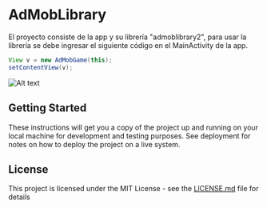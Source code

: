 # AdMobLibrary
 
El proyecto consiste de la app y su librería "admoblibrary2", para usar la librería se debe ingresar el siguiente código en el MainActivity de la app.

```java
View v = new AdMobGame(this);
setContentView(v);
```

![Alt text](AdMobLibrary/img.jpg?raw=true "Title")
        
## Getting Started

These instructions will get you a copy of the project up and running on your local machine for development and testing purposes. See deployment for notes on how to deploy the project on a live system.



## License

This project is licensed under the MIT License - see the [LICENSE.md](LICENSE.md) file for details
